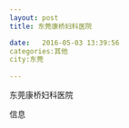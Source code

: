 ```yaml
--- 
layout: post 
title: 东莞康桥妇科医院

date:   2016-05-03 13:39:56 
categories:其他  
city:东莞
  
--- 
```

   
东莞康桥妇科医院

信息

